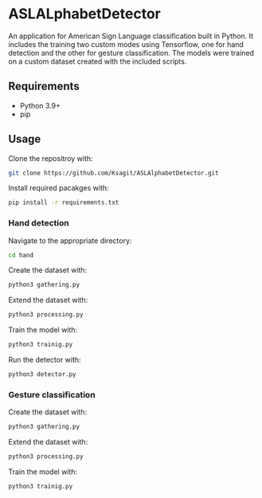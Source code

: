 # ASLALphabetDetector
An application for American Sign Language classification built in Python. It includes the training two custom modes using Tensorflow, one for hand detection and the other for gesture classification. The models were trained on a custom dataset created with the included scripts.

## Requirements
- Python 3.9+
- pip

## Usage
Clone the repositroy with:
```bash
git clone https://github.com/Ksagit/ASLAlphabetDetector.git
```

Install required pacakges with:
```bash
pip install -r requirements.txt
```

### Hand detection 
Navigate to the appropriate directory:
```bash
cd hand
```

Create the dataset with:
```bash
python3 gathering.py
```

Extend the dataset with:
```bash
python3 processing.py
```

Train the model with:
```bash
python3 trainig.py
```

Run the detector with:
```bash
python3 detector.py
```

### Gesture classification
Create the dataset with:
```bash
python3 gathering.py
```

Extend the dataset with:
```bash
python3 processing.py
```

Train the model with:
```bash
python3 trainig.py
```
